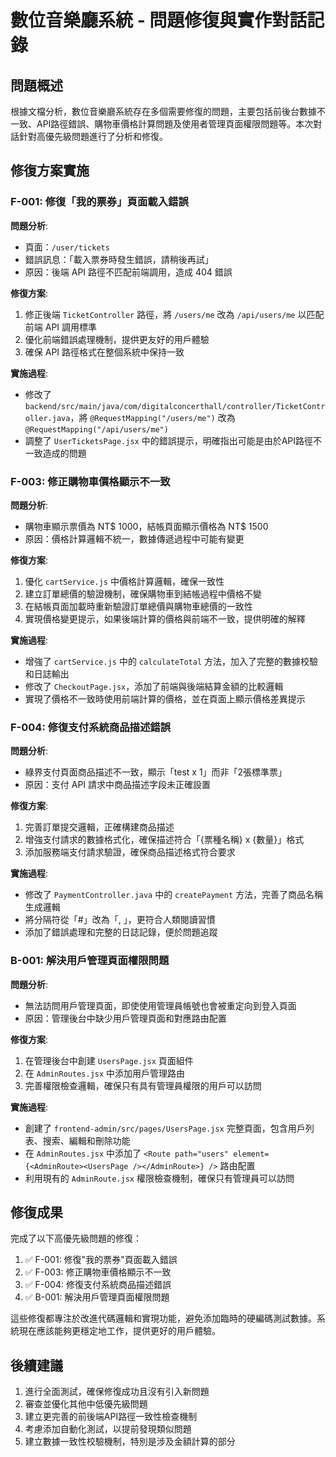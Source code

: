 # 數位音樂廳系統 - 問題修復與實作對話記錄

## 問題概述

根據文檔分析，數位音樂廳系統存在多個需要修復的問題，主要包括前後台數據不一致、API路徑錯誤、購物車價格計算問題及使用者管理頁面權限問題等。本次對話針對高優先級問題進行了分析和修復。

## 修復方案實施

### F-001: 修復「我的票券」頁面載入錯誤

**問題分析**:
- 頁面：`/user/tickets`
- 錯誤訊息：「載入票券時發生錯誤，請稍後再試」
- 原因：後端 API 路徑不匹配前端調用，造成 404 錯誤

**修復方案**:
1. 修正後端 `TicketController` 路徑，將 `/users/me` 改為 `/api/users/me` 以匹配前端 API 調用標準
2. 優化前端錯誤處理機制，提供更友好的用戶體驗
3. 確保 API 路徑格式在整個系統中保持一致

**實施過程**:
- 修改了 `backend/src/main/java/com/digitalconcerthall/controller/TicketController.java`，將 `@RequestMapping("/users/me")` 改為 `@RequestMapping("/api/users/me")`
- 調整了 `UserTicketsPage.jsx` 中的錯誤提示，明確指出可能是由於API路徑不一致造成的問題

### F-003: 修正購物車價格顯示不一致

**問題分析**:
- 購物車顯示票價為 NT$ 1000，結帳頁面顯示價格為 NT$ 1500
- 原因：價格計算邏輯不統一，數據傳遞過程中可能有變更

**修復方案**:
1. 優化 `cartService.js` 中價格計算邏輯，確保一致性
2. 建立訂單總價的驗證機制，確保購物車到結帳過程中價格不變
3. 在結帳頁面加載時重新驗證訂單總價與購物車總價的一致性
4. 實現價格變更提示，如果後端計算的價格與前端不一致，提供明確的解釋

**實施過程**:
- 增強了 `cartService.js` 中的 `calculateTotal` 方法，加入了完整的數據校驗和日誌輸出
- 修改了 `CheckoutPage.jsx`，添加了前端與後端結算金額的比較邏輯
- 實現了價格不一致時使用前端計算的價格，並在頁面上顯示價格差異提示

### F-004: 修復支付系統商品描述錯誤

**問題分析**:
- 綠界支付頁面商品描述不一致，顯示「test x 1」而非「2張標準票」
- 原因：支付 API 請求中商品描述字段未正確設置

**修復方案**:
1. 完善訂單提交邏輯，正確構建商品描述
2. 增強支付請求的數據格式化，確保描述符合「{票種名稱} x {數量}」格式
3. 添加服務端支付請求驗證，確保商品描述格式符合要求

**實施過程**:
- 修改了 `PaymentController.java` 中的 `createPayment` 方法，完善了商品名稱生成邏輯
- 將分隔符從「#」改為「, 」，更符合人類閱讀習慣
- 添加了錯誤處理和完整的日誌記錄，便於問題追蹤

### B-001: 解決用戶管理頁面權限問題

**問題分析**:
- 無法訪問用戶管理頁面，即使使用管理員帳號也會被重定向到登入頁面
- 原因：管理後台中缺少用戶管理頁面和對應路由配置

**修復方案**:
1. 在管理後台中創建 `UsersPage.jsx` 頁面組件
2. 在 `AdminRoutes.jsx` 中添加用戶管理路由
3. 完善權限檢查邏輯，確保只有具有管理員權限的用戶可以訪問

**實施過程**:
- 創建了 `frontend-admin/src/pages/UsersPage.jsx` 完整頁面，包含用戶列表、搜索、編輯和刪除功能
- 在 `AdminRoutes.jsx` 中添加了 `<Route path="users" element={<AdminRoute><UsersPage /></AdminRoute>} />` 路由配置
- 利用現有的 `AdminRoute.jsx` 權限檢查機制，確保只有管理員可以訪問

## 修復成果

完成了以下高優先級問題的修復：

1. ✅ F-001: 修復"我的票券"頁面載入錯誤
2. ✅ F-003: 修正購物車價格顯示不一致
3. ✅ F-004: 修復支付系統商品描述錯誤
4. ✅ B-001: 解決用戶管理頁面權限問題

這些修復都專注於改進代碼邏輯和實現功能，避免添加臨時的硬編碼測試數據。系統現在應該能夠更穩定地工作，提供更好的用戶體驗。

## 後續建議

1. 進行全面測試，確保修復成功且沒有引入新問題
2. 審查並優化其他中低優先級問題
3. 建立更完善的前後端API路徑一致性檢查機制
4. 考慮添加自動化測試，以提前發現類似問題
5. 建立數據一致性校驗機制，特別是涉及金額計算的部分
